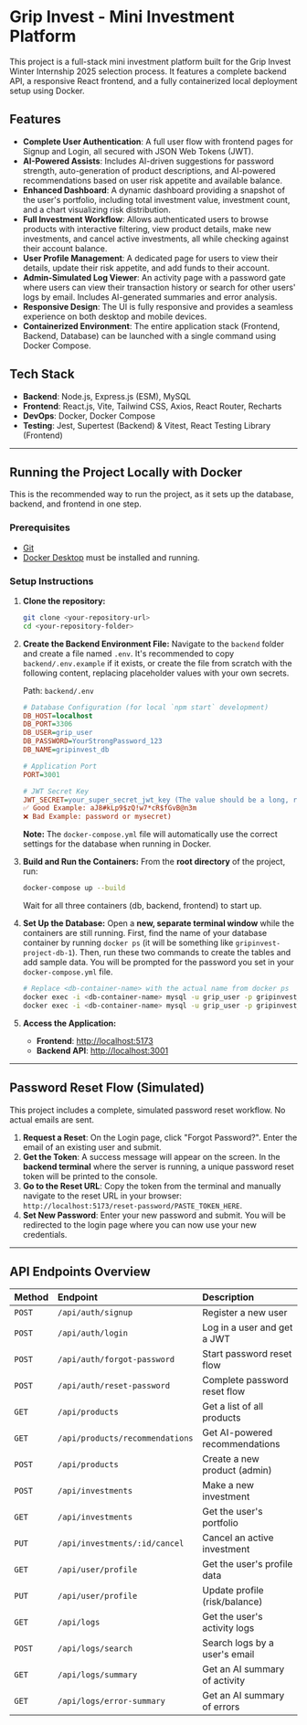 # Grip Invest - Mini Investment Platform

This project is a full-stack mini investment platform built for the Grip Invest Winter Internship 2025 selection process. It features a complete backend API, a responsive React frontend, and a fully containerized local deployment setup using Docker.

## Features

-   **Complete User Authentication**: A full user flow with frontend pages for Signup and Login, all secured with JSON Web Tokens (JWT).
-   **AI-Powered Assists**: Includes AI-driven suggestions for password strength, auto-generation of product descriptions, and AI-powered recommendations based on user risk appetite and available balance.
-   **Enhanced Dashboard**: A dynamic dashboard providing a snapshot of the user's portfolio, including total investment value, investment count, and a chart visualizing risk distribution.
-   **Full Investment Workflow**: Allows authenticated users to browse products with interactive filtering, view product details, make new investments, and cancel active investments, all while checking against their account balance.
-   **User Profile Management**: A dedicated page for users to view their details, update their risk appetite, and add funds to their account.
-   **Admin-Simulated Log Viewer**: An activity page with a password gate where users can view their transaction history or search for other users' logs by email. Includes AI-generated summaries and error analysis.
-   **Responsive Design**: The UI is fully responsive and provides a seamless experience on both desktop and mobile devices.
-   **Containerized Environment**: The entire application stack (Frontend, Backend, Database) can be launched with a single command using Docker Compose.

## Tech Stack

-   **Backend**: Node.js, Express.js (ESM), MySQL
-   **Frontend**: React.js, Vite, Tailwind CSS, Axios, React Router, Recharts
-   **DevOps**: Docker, Docker Compose
-   **Testing**: Jest, Supertest (Backend) & Vitest, React Testing Library (Frontend)

---

## Running the Project Locally with Docker

This is the recommended way to run the project, as it sets up the database, backend, and frontend in one step.

### Prerequisites

-   [Git](https://git-scm.com/)
-   [Docker Desktop](https://www.docker.com/products/docker-desktop/) must be installed and running.

### Setup Instructions

1.  **Clone the repository:**
    ```bash
    git clone <your-repository-url>
    cd <your-repository-folder>
    ```

2.  **Create the Backend Environment File:**
    Navigate to the `backend` folder and create a file named `.env`. It's recommended to copy `backend/.env.example` if it exists, or create the file from scratch with the following content, replacing placeholder values with your own secrets.

    Path: `backend/.env`
    ```ini
    # Database Configuration (for local `npm start` development)
    DB_HOST=localhost
    DB_PORT=3306
    DB_USER=grip_user
    DB_PASSWORD=YourStrongPassword_123
    DB_NAME=gripinvest_db

    # Application Port
    PORT=3001

    # JWT Secret Key
    JWT_SECRET=your_super_secret_jwt_key (The value should be a long, random, and completely unpredictable string that you create yourself. You can use a password manager or an online key generator to create a good one.
    ✅ Good Example: aJ8#kLp9$zQ!w7*cR$fGvB@n3m
    ❌ Bad Example: password or mysecret)
    ```
    **Note:** The `docker-compose.yml` file will automatically use the correct settings for the database when running in Docker.

3.  **Build and Run the Containers:**
    From the **root directory** of the project, run:
    ```bash
    docker-compose up --build
    ```
    Wait for all three containers (db, backend, frontend) to start up.

4.  **Set Up the Database:**
    Open a **new, separate terminal window** while the containers are still running. First, find the name of your database container by running `docker ps` (it will be something like `gripinvest-project-db-1`). Then, run these two commands to create the tables and add sample data. You will be prompted for the password you set in your `docker-compose.yml` file.

    ```bash
    # Replace <db-container-name> with the actual name from docker ps
    docker exec -i <db-container-name> mysql -u grip_user -p gripinvest_db < database/schema.sql
    docker exec -i <db-container-name> mysql -u grip_user -p gripinvest_db < database/seed.sql
    ```

5.  **Access the Application:**
    -   **Frontend**: [http://localhost:5173](http://localhost:5173)
    -   **Backend API**: [http://localhost:3001](http://localhost:3001)

---

## Password Reset Flow (Simulated)

This project includes a complete, simulated password reset workflow. No actual emails are sent.

1.  **Request a Reset**: On the Login page, click "Forgot Password?". Enter the email of an existing user and submit.
2.  **Get the Token**: A success message will appear on the screen. In the **backend terminal** where the server is running, a unique password reset token will be printed to the console.
3.  **Go to the Reset URL**: Copy the token from the terminal and manually navigate to the reset URL in your browser: `http://localhost:5173/reset-password/PASTE_TOKEN_HERE`.
4.  **Set New Password**: Enter your new password and submit. You will be redirected to the login page where you can now use your new credentials.

---

## API Endpoints Overview

| Method | Endpoint                         | Description                        |
| :----- | :------------------------------- | :--------------------------------- |
| `POST` | `/api/auth/signup`               | Register a new user                |
| `POST` | `/api/auth/login`                | Log in a user and get a JWT        |
| `POST` | `/api/auth/forgot-password`      | Start password reset flow          |
| `POST` | `/api/auth/reset-password`       | Complete password reset flow       |
| `GET`  | `/api/products`                  | Get a list of all products         |
| `GET`  | `/api/products/recommendations`  | Get AI-powered recommendations     |
| `POST` | `/api/products`                  | Create a new product (admin)       |
| `POST` | `/api/investments`               | Make a new investment              |
| `GET`  | `/api/investments`               | Get the user's portfolio           |
| `PUT`  | `/api/investments/:id/cancel`    | Cancel an active investment        |
| `GET`  | `/api/user/profile`              | Get the user's profile data        |
| `PUT`  | `/api/user/profile`              | Update profile (risk/balance)      |
| `GET`  | `/api/logs`                      | Get the user's activity logs       |
| `POST` | `/api/logs/search`               | Search logs by a user's email      |
| `GET`  | `/api/logs/summary`              | Get an AI summary of activity      |
| `GET`  | `/api/logs/error-summary`        | Get an AI summary of errors        |
